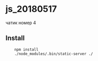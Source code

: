 # js_20180517
чатик номер 4


## Install ##

```
    npm install
    ./node_modules/.bin/static-server ./
```